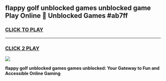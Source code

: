 
## flappy golf unblocked games unblocked game Play Online 👋 Unblocked Games #ab7ff
<h3>
<a href="https://premium.freeplayer.one?title=flappy_golf_unblocked_games&ref=21F">CLICK TO PLAY</a></h3>
<hr>

<h3>
<a href="https://premium.freeplayer.one?title=flappy_golf_unblocked_games&ref=21F">CLICK 2 PLAY</a>
  
</h3>

<a href="https://premium.freeplayer.one?title=flappy_golf_unblocked_games&ref=21F/"><img src="https://clearcache.store/games.png"></a>


**flappy golf unblocked games games unblocked: Your Gateway to Fun and Accessible Online Gaming**
